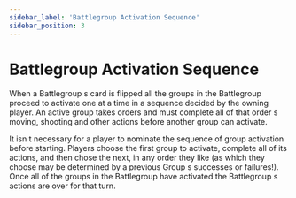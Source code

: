 ```yaml
---
sidebar_label: 'Battlegroup Activation Sequence'
sidebar_position: 3
---
```


# Battlegroup Activation Sequence

When a Battlegroup s card is flipped all the groups in the Battlegroup proceed to activate one at a time in a sequence decided by the owning player. An active group takes orders and must complete all of that order s moving, shooting and other actions before another group can activate.

It isn t necessary for a player to nominate the sequence of group activation before starting. Players choose the first group to activate, complete all of its actions, and then chose the next, in any order they like (as which they choose may be determined by a previous Group s successes or failures!). Once all of the groups in the Battlegroup have activated the Battlegroup s actions are over for that turn.
